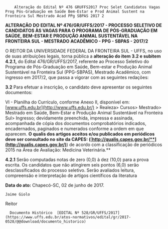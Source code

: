         Alteração do Edital Nº 476 GRUFFS2017 Proc Selet Candidatos Vagas Prog Pós-Graduação em Saúde Bem-Estar e Prod Animal Sustent na Fronteira Sul Mestrado Acad PPg SBPAS 2017 2  

**ALTERAÇÃO DO EDITAL Nº 476/GR/UFFS/2017 - PROCESSO SELETIVO DE CANDIDATOS ÀS VAGAS PARA O PROGRAMA DE PÓS-GRADUAÇÃO EM SAÚDE, BEM-ESTAR E PRODUÇÃO ANIMAL SUSTENTÁVEL NA FRONTEIRA SUL - MESTRADO ACADÊMICO - PPG - SBPAS - 2017/2**

  

 O REITOR DA UNIVERSIDADE FEDERAL DA FRONTEIRA SUL - UFFS, no uso de suas atribuições legais, torna pública a **alteração do item 3.2 e subitem 4.2.1,** do Edital 476/GR/UFFS/2017, referente ao Processo Seletivo do Programa de Pós-Graduação em Saúde, Bem-estar e Produção Animal Sustentável na Fronteira Sul (PPG-SBPAS), Mestrado Acadêmico, com ingresso em 2017/2, que passa a vigorar com as seguintes redações:

  **3.2** Para efetuar a inscrição, o candidato deve apresentar os seguintes documentos:

 VI - Planilha do Currículo, conforme Anexo II, disponível em: [www.uffs.edu.br](http://www.uffs.edu.br/) > Realeza> Cursos> Mestrado> Mestrado em Saúde, Bem-Estar e Produção Animal Sustentável na Fronteira Sul> Ingresso; devidamente preenchida, impressa e assinada, acompanhada de cópia dos documentos comprobatórios indicados, encadernados, paginados e numerados conforme a ordem em que aparecem. **O qualis dos artigos aceitos e/ou publicados em periódicos deve ser consultado no site da CAPES: (**[**http://qualis.capes.gov.br/**](http://qualis.capes.gov.br/)**) de acordo com a classificação de periódicos 2015 na Área de Avaliação: Medicina Veterinária.**

 **4.2.1** Serão computadas notas de zero (0,0) à dez (10,0) para a prova escrita. Os candidatos que não atingirem seis pontos (6,0) serão desclassificados do processo seletivo. Serão avaliados leitura, compreensão e interpretação de artigos científicos da literatura

   **Data do ato:** Chapecó-SC, 02 de junho de 2017.   
 

    Jaime Giolo   
 Reitor 

      Documento Histórico  [EDITAL Nº 528/GR/UFFS/2017](https://www.uffs.edu.br/atos-normativos/edital/gr/2017-0528/@@download/documento_historico)     
      